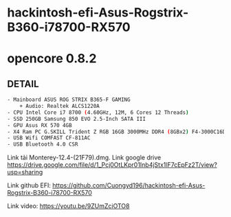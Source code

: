 # hackintosh-efi-Asus-Rogstrix-B360-i78700-RX570

# opencore 0.8.2

## DETAIL
```sh
- Mainboard ASUS ROG STRIX B365-F GAMING
    + Audio: Realtek ALCS1220A
- CPU Intel Core i7 8700 (4.60GHz, 12M, 6 Cores 12 Threads)
- SSD 250GB Samsung 850 EVO 2.5-Inch SATA III
- GPU Asus RX 570 4GB
- X4 Ram PC G.SKILL Trident Z RGB 16GB 3000MHz DDR4 (8GBx2) F4-3000C16D-16GTZR 
- USB Wifi COMFAST CF-811AC 
- USB Bluetooth 4.0 CSR
```
Link tải Monterey-12.4-(21F79).dmg. Link google drive
https://drive.google.com/file/d/1_Pcj0OtLKpr01Inb4jStx1lF7cEpFz2T/view?usp=sharing

Link github EFI:
https://github.com/Cuongyd196/hackintosh-efi-Asus-Rogstrix-B360-i78700-RX570

Link video:
https://youtu.be/9ZUmZciOTO8
